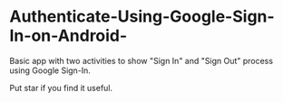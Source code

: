 # Authenticate-Using-Google-Sign-In-on-Android-
Basic app with two activities to show "Sign In" and "Sign Out" process using Google Sign-In. 

Put star if you find it useful.
